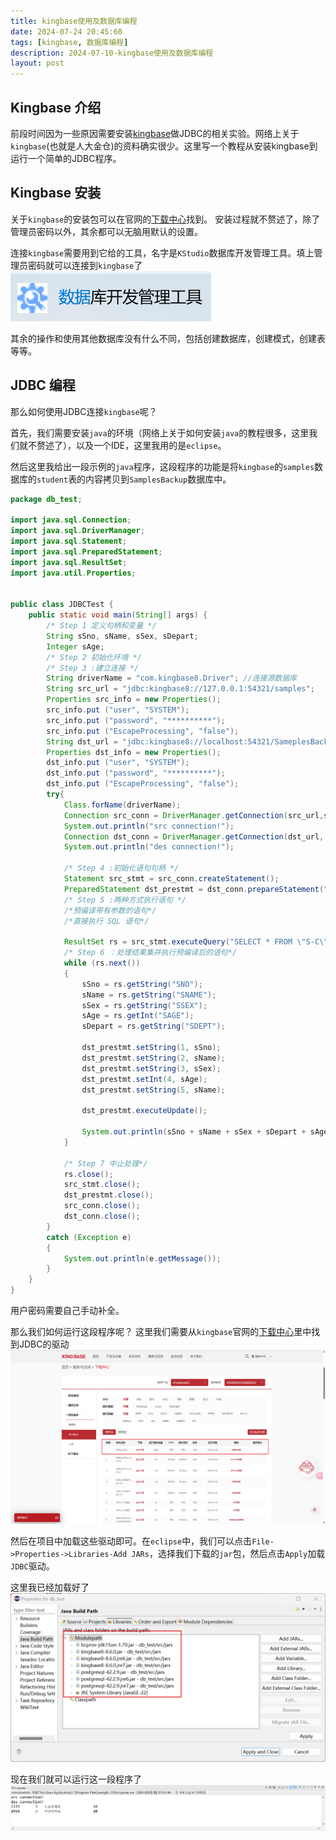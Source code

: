 ```yaml
---
title: kingbase使用及数据库编程
date: 2024-07-24 20:45:60
tags: [kingbase, 数据库编程]
description: 2024-07-10-kingbase使用及数据库编程
layout: post
---
```


## Kingbase 介绍

前段时间因为一些原因需要安装[kingbase](https://www.kingbase.com.cn/)做JDBC的相关实验。网络上关于`kingbase`(也就是人大金仓)的资料确实很少。这里写一个教程从安装kingbase到运行一个简单的JDBC程序。

## Kingbase 安装

关于`kingbase`的安装包可以在官网的[下载中心](https://www.kingbase.com.cn/xzzx/index.htm)找到。
安装过程就不赘述了，除了管理员密码以外，其余都可以无脑用默认的设置。

连接`kingbase`需要用到它给的工具，名字是`KStudio`数据库开发管理工具。填上管理员密码就可以连接到`kingbase`了
![Alt text](./image.png)

其余的操作和使用其他数据库没有什么不同，包括创建数据库，创建模式，创建表等等。

## JDBC 编程

那么如何使用JDBC连接`kingbase`呢？

首先，我们需要安装`java`的环境（网络上关于如何安装`java`的教程很多，这里我们就不赘述了），以及一个IDE，这里我用的是`eclipse`。

然后这里我给出一段示例的`java`程序，这段程序的功能是将`kingbase`的`samples`数据库的`student`表的内容拷贝到`SamplesBackup`数据库中。

```java
package db_test;

import java.sql.Connection;
import java.sql.DriverManager;
import java.sql.Statement;
import java.sql.PreparedStatement;
import java.sql.ResultSet;
import java.util.Properties;


public class JDBCTest {
	public static void main(String[] args) {
		/* Step 1 定义句柄和变量 */
		String sSno, sName, sSex, sDepart;
		Integer sAge; 
		/* Step 2 初始化环境 */
		/* Step 3 :建立连接 */
		String driverName = "com.kingbase8.Driver"; //连接源数据库
		String src_url = "jdbc:kingbase8://127.0.0.1:54321/samples";
		Properties src_info = new Properties();
		src_info.put ("user", "SYSTEM");
		src_info.put ("password", "**********");
		src_info.put ("EscapeProcessing", "false");
		String dst_url = "jdbc:kingbase8://localhost:54321/SameplesBackup"; //连接目标数据库
		Properties dst_info = new Properties();
		dst_info.put ("user", "SYSTEM");
		dst_info.put ("password", "**********");
		dst_info.put ("EscapeProcessing", "false");
		try{
			Class.forName(driverName);
			Connection src_conn = DriverManager.getConnection(src_url,src_info);
			System.out.println("src connection!");
			Connection dst_conn = DriverManager.getConnection(dst_url, dst_info);
			System.out.println("des connection!");
 
			/* Step 4 :初始化语句句柄 */
			Statement src_stmt = src_conn.createStatement();
			PreparedStatement dst_prestmt = dst_conn.prepareStatement("INSERT INTO \"S-C\".STUDENT(SNO,SNAME,SSEX,SAGE,SDEPT) VALUES (?, ?, ?, ?, ?)");
			/* Step 5 :两种方式执行语句 */
			/*预编译带有参数的语句*/
			/*直接执行 SQL 语句*/

			ResultSet rs = src_stmt.executeQuery("SELECT * FROM \"S-C\".Student");
			/* Step 6 ：处理结果集并执行预编译后的语句*/
			while (rs.next())
			{
				sSno = rs.getString("SNO");
				sName = rs.getString("SNAME");
				sSex = rs.getString("SSEX");
				sAge = rs.getInt("SAGE");
				sDepart = rs.getString("SDEPT");
				
				dst_prestmt.setString(1, sSno);
				dst_prestmt.setString(2, sName);
				dst_prestmt.setString(3, sSex);
				dst_prestmt.setInt(4, sAge);
				dst_prestmt.setString(5, sName);
			 
				dst_prestmt.executeUpdate();
 
				System.out.println(sSno + sName + sSex + sDepart + sAge);
			}
			
			/* Step 7 中止处理*/
			rs.close();
			src_stmt.close();
			dst_prestmt.close();
			src_conn.close();
			dst_conn.close();
		}
		catch (Exception e)
		{
			System.out.println(e.getMessage());
		}
	}
}
```

用户密码需要自己手动补全。

那么我们如何运行这段程序呢？
这里我们需要从`kingbase`官网的[下载中心](https://www.kingbase.com.cn/xzzx/index.htm)里中找到JDBC的驱动
![Alt text](./image-1.png)

然后在项目中加载这些驱动即可。在`eclipse`中，我们可以点击`File->Properties->Libraries-Add JARs`，选择我们下载的`jar`包，然后点击`Apply`加载`JDBC`驱动。

这里我已经加载好了
![Alt text](./image-2.png)

现在我们就可以运行这一段程序了
![Alt text](./image-3.png)

